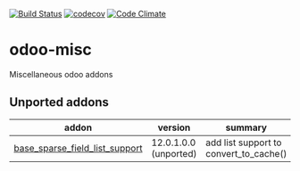 [![Build Status](https://travis-ci.org/shopinvader/odoo-misc.svg?branch=13.0)](https://travis-ci.org/shopinvader/odoo-misc)
[![codecov](https://codecov.io/gh/shopinvader/odoo-misc/branch/13.0/graph/badge.svg)](https://codecov.io/gh/shopinvader/odoo-misc/branch/13.0)
[![Code Climate](https://codeclimate.com/github/shopinvader/odoo-misc/badges/gpa.svg)](https://codeclimate.com/github/shopinvader/odoo-misc)

odoo-misc
=========

Miscellaneous odoo addons

[//]: # (addons)

Unported addons
---------------
addon | version | summary
--- | --- | ---
[base_sparse_field_list_support](base_sparse_field_list_support/) | 12.0.1.0.0 (unported) | add list support to convert_to_cache()

[//]: # (end addons)
